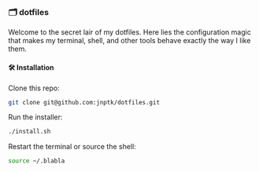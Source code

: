 ### 🗂️ dotfiles

Welcome to the secret lair of my dotfiles. Here lies the configuration magic that makes my terminal, shell, and other tools behave exactly the way I like them.

#### 🛠 Installation

Clone this repo:

```bash
git clone git@github.com:jnptk/dotfiles.git
```

Run the installer:

```bash
./install.sh
```

Restart the terminal or source the shell:

```bash
source ~/.blabla
```
